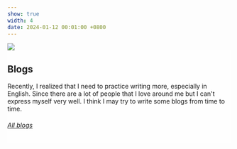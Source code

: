 ```yaml
---
show: true
width: 4
date: 2024-01-12 00:01:00 +0800
---
```

<div>
  <img data-src="{{ 'assets/images/covers/cover1.jpg' | relative_url }}" class="lazy w-100 rounded-xl" src="{{ '/assets/images/empty_300x200.png' | relative_url }}">

  <div class="card-img-overlay" style="overflow: scroll; background: rgb(255,255,255,0.8)">
    <h2 class="card-title">Blogs</h2>
    <p class="card-text">
      Recently, I realized that I need to practice writing more, especially in English. Since there are a lot of people that I love around me but I can't express myself very well. I think I may try to write some blogs from time to time.
    </p>
      <h6 class="d-block p-3 mt-0 text-right">
        <a href="blogs.html">All blogs <i class="fas fa-angle-double-right"></i></a>
    </h6>
  </div>
</div>


